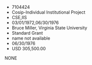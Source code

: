 * 7104424
* Cosip-Individual Institutional Project
* CSE,IIS
* 03/01/1972,06/30/1976
* Bruce Miller, Virginia State University
* Standard Grant
*   name not available
* 06/30/1976
* USD 305,500.00

NONE